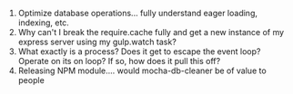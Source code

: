 1. Optimize database operations... fully understand eager loading, indexing, etc.
2. Why can't I break the require.cache fully and get a new instance of my express server using my gulp.watch task?
3. What exactly is a process? Does it get to escape the event loop? Operate on its on loop? If so, how does it pull this off?
4. Releasing NPM module.... would mocha-db-cleaner be of value to people